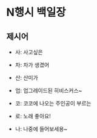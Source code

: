 # N행시 백일장

## 제시어
- 사: 사고싶은 
- 차: 차가 생겼어
- 산: 산미가
- 업: 업그레이드된 히비스커스~

- 코: 코코에 나오는 주인공이 부르는
- 로: 노래 좋아요!
- 나: 나중에 들어보세용~